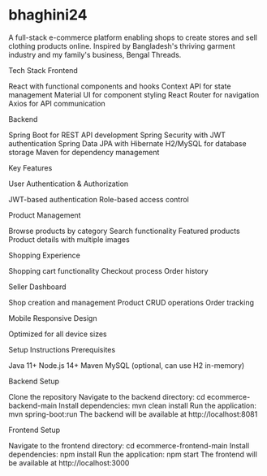 # bhaghini24
A full-stack e-commerce platform enabling shops to create stores and sell clothing products online. Inspired by Bangladesh's thriving garment industry and my family's business, Bengal Threads.

Tech Stack
Frontend

React with functional components and hooks
Context API for state management
Material UI for component styling
React Router for navigation
Axios for API communication

Backend

Spring Boot for REST API development
Spring Security with JWT authentication
Spring Data JPA with Hibernate
H2/MySQL for database storage
Maven for dependency management

Key Features

User Authentication & Authorization

JWT-based authentication
Role-based access control


Product Management

Browse products by category
Search functionality
Featured products
Product details with multiple images


Shopping Experience

Shopping cart functionality
Checkout process
Order history


Seller Dashboard

Shop creation and management
Product CRUD operations
Order tracking


Mobile Responsive Design

Optimized for all device sizes



Setup Instructions
Prerequisites

Java 11+
Node.js 14+
Maven
MySQL (optional, can use H2 in-memory)



Backend Setup

Clone the repository
Navigate to the backend directory: cd ecommerce-backend-main
Install dependencies: mvn clean install
Run the application: mvn spring-boot:run
The backend will be available at http://localhost:8081

Frontend Setup

Navigate to the frontend directory: cd ecommerce-frontend-main
Install dependencies: npm install
Run the application: npm start
The frontend will be available at http://localhost:3000
